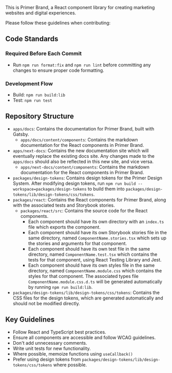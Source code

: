 This is Primer Brand, a React component library for creating marketing websites and digital experiences.

Please follow these guidelines when contributing:

## Code Standards

### Required Before Each Commit

- Run `npm run format:fix` and `npm run lint` before committing any changes to ensure proper code formatting.

### Development Flow

- Build: `npm run build:lib`
- Test: `npm run test`

## Repository Structure

- `apps/docs`: Contains the documentation for Primer Brand, built with Gatsby.
  - `apps/docs/content/components`: Contains the markdown documentation for the React components in Primer Brand.
- `apps/next-docs`: Contains the new documentation site which will eventually replace the existing docs site. Any changes made to the `apps/docs` should also be reflected in this new site, and vice versa.
  - `apps/next-docs/content/components`: Contains the markdown documentation for the React components in Primer Brand.
- `packages/design-tokens`: Contains design tokens for the Primer Design System. After modifying design tokens, run `npm run build --workspace=packages/design-tokens` to build them into `packages/design-tokens/lib/design-tokens/css/tokens`.
- `packages/react`: Contains the React components for Primer Brand, along with the associated tests and Storybook stories.
  - `packages/react/src`: Contains the source code for the React components.
    - Each component should have its own directory with an `index.ts` file which exports the component.
    - Each component should have its own Storybook stories file in the same directory, named `ComponentName.stories.tsx` which sets up the stories and arguments for that component.
    - Each component should have its own test file in the same directory, named `ComponentName.test.tsx` which contains the tests for that component, using React Testing Library and Jest.
    - Each component should have its own styles file in the same directory, named `ComponentName.module.css` which contains the styles for that component. The associated types file `ComponentName.module.css.d.ts` will be generated automatically by running `npm run build:lib`.
- `packages/design-tokens/lib/design-tokens/css/tokens`: Contains the CSS files for the design tokens, which are generated automatically and should not be modified directly.

## Key Guidelines

- Follow React and TypeScript best practices.
- Ensure all components are accessible and follow WCAG guidelines.
- Don't add unnecessary comments.
- Write unit tests for new functionality.
- Where possible, memoize functions using `useCallback()`
- Prefer using design tokens from `packages/design-tokens/lib/design-tokens/css/tokens` where possible.
